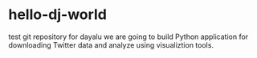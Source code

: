 # hello-dj-world
test git repository for dayalu
we are going to build Python application for downloading Twitter data and analyze using visualiztion tools.
